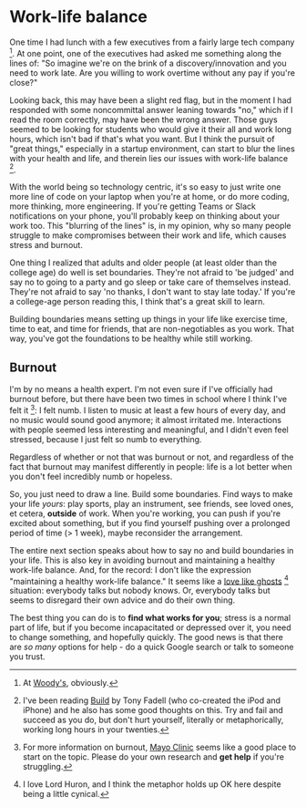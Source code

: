 # Work-life balance

One time I had lunch with a few executives from a fairly
large tech company [^ref1]. At one point, one of the executives
had asked me something along the lines of: "So imagine we're on
the brink of a discovery/innovation and you need to work late. Are 
you willing to work overtime without any pay if you're close?"

Looking back, this may have been a slight red flag, but in the moment
I had responded with some noncommittal answer leaning towards "no," which
if I read the room correctly, may have been the wrong answer. Those guys
seemed to be looking for students who would give it their all and work long
hours, which isn't bad if that's what you want. But I think the pursuit of
"great things," especially in a startup environment, can start to blur the
lines with your health and life, and therein lies our issues with
work-life balance [^ref2].

With the world being so technology centric, it's so easy to just
write one more line of code on your laptop when you're at home, or do
more coding, more thinking, more engineering. If you're getting Teams
or Slack notifications on your phone, you'll probably keep on thinking
about your work too. This "blurring of the lines" is, in my opinion, why
so many people struggle to make compromises between their work and life,
which causes stress and burnout.

One thing I realized that adults and older people (at least older than the college age)
do well is set boundaries. They're not afraid to 'be judged' and say no to
going to a party and go sleep or take care of themselves instead. They're not
afraid to say 'no thanks, I don't want to stay late today.' If you're a college-age
person reading this, I think that's a great skill to learn.

Building boundaries means setting up things in your life like exercise time,
time to eat, and time for friends, that are non-negotiables as you work. That way,
you've got the foundations to be healthy while still working.

## Burnout

I'm by no means a health expert. I'm not even sure if I've officially had
burnout before, but there have been two times in school where I think
I've felt it [^ref3]: I felt numb. I listen to music at least a few hours
of every day, and no music would sound good anymore; it almost irritated me.
Interactions with people seemed less interesting and meaningful, and I didn't
even feel stressed, because I just felt so numb to everything.

Regardless of whether or not that was burnout or not, and regardless of the
fact that burnout may manifest differently in people: life is a lot better
when you don't feel incredibly numb or hopeless.

So, you just need to draw a line. Build some boundaries. Find ways to
make your life *yours*: play sports, play an instrument, see friends,
see loved ones, et cetera, **outside** of work. When you're working, you
can push if you're excited about something, but if you find yourself
pushing over a prolonged period of time (> 1 week), maybe reconsider the
arrangement.

The entire next section speaks about how to say no and build boundaries
in your life. This is also key in avoiding burnout and maintaining a healthy
work-life balance. And, for the record: I don't like the expression "maintaining 
a healthy work-life balance." It seems like a [love like ghosts](https://genius.com/Lord-huron-love-like-ghosts-lyrics) [^ref4] 
situation: everybody talks but nobody knows. Or, everybody talks but
 seems to disregard their own advice and do their own thing.

The best thing you can do is to **find what works for you**; stress is a normal part of
life, but if you become incapacitated or depressed over it, you need to change something,
and hopefully quickly. The good news is that there are *so many* options for help -
do a quick Google search or talk to someone you trust.


[^ref1]: At [Woody's](https://www.woodysgolden.com), obviously.

[^ref2]: I've been reading [Build](https://www.buildc.com/the-book?ref=producthunt) by Tony Fadell
(who co-created the iPod and iPhone) and he also has some good thoughts on this. Try and
fail and succeed as you do, but don't hurt yourself, literally or metaphorically, working
long hours in your twenties.

[^ref3]: For more information on burnout, [Mayo Clinic](https://www.mayoclinic.org/healthy-lifestyle/adult-health/in-depth/burnout/art-20046642) 
seems like a good place to start on the topic. Please do your own research and **get help**
if you're struggling. 

[^ref4]: I love Lord Huron, and I think the metaphor holds up OK here despite 
being a little cynical.
